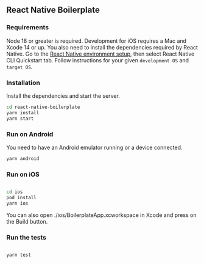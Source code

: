## React Native Boilerplate

### Requirements

Node 18 or greater is required. Development for iOS requires a Mac and Xcode 14 or up.
You also need to install the dependencies required by React Native.
Go to the [React Native environment setup](https://reactnative.dev/docs/environment-setup), then select React Native CLI Quickstart tab.
Follow instructions for your given `development OS` and `target OS`.

### Installation

Install the dependencies and start the server.

```sh
cd react-native-boilerplate
yarn install
yarn start
```

### Run on Android

You need to have an Android emulator running or a device connected.

```sh
yarn android
```

### Run on iOS

##

```sh
cd ios
pod install
yarn ios
```

You can also open ./ios/BoilerplateApp.xcworkspace in Xcode and press on the Build button.

### Run the tests

##

```sh
yarn test
```
